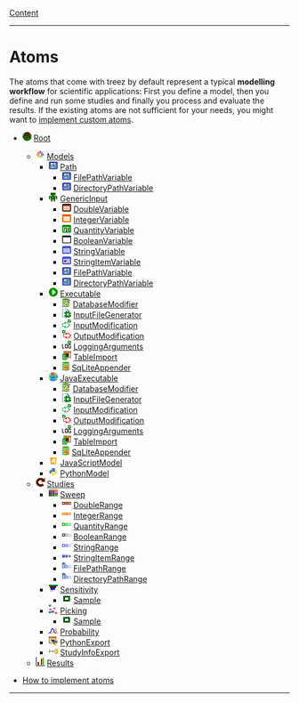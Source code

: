 [Content](../README.md)

----

# Atoms

The atoms that come with treez by default represent a typical **modelling workflow** for scientific applications: 
First you define a model, then you define and run some studies and finally you process and evaluate the results. If the
existing atoms are not sufficient for your needs, you might want to [implement custom atoms](./atoms/howToImplementAtoms.md). 

* ![](../icons/root.png) [Root](./atoms/root.md)
  * ![](../icons/models.png) [Models](./atoms/model/models.md)
    * ![](../icons/path.png) [Path](./atoms/model/path/path.md)
      * ![](../icons/filePathVariable.png) [FilePathVariable](./atoms/variable/field/filePathVariable.md)
      * ![](../icons/directoryPathVariable.png) [DirectoryPathVariable](./atoms/variable/field/directoryPathVariable.md)
    * ![](../icons/genericInput.png) [GenericInput](./atoms/model/genericInput/genericInput.md)
      * ![](../icons/doubleVariable.png) [DoubleVariable](./atoms/variable/field/doubleVariable.md)
      * ![](../icons/integerVariable.png) [IntegerVariable](./atoms/variable/field/integerVariable.md)
      * ![](../icons/quantityVariable.png) [QuantityVariable](./atoms/variable/field/quantityVariable.md)
      * ![](../icons/booleanVariable.png) [BooleanVariable](./atoms/variable/field/booleanVariable.md)
      * ![](../icons/stringVariable.png) [StringVariable](./atoms/variable/field/stringVariable.md)
      * ![](../icons/stringItemVariable.png) [StringItemVariable](./atoms/variable/field/stringItemVariable.md)
      * ![](../icons/filePathVariable.png) [FilePathVariable](./atoms/variable/field/filePathVariable.md)
      * ![](../icons/directoryPathVariable.png) [DirectoryPathVariable](./atoms/variable/field/directoryPathVariable.md)
    * ![](../icons/run.png) [Executable](./atoms/model/executable/executable.md) 
      * ![](../icons/databaseModifier.png) [DatabaseModifier](./atoms/models/code/databaseModifier.md)
      * ![](../icons/inputFile.png) [InputFileGenerator](./atoms/models/inputFileGenerator/inputFileGenerator.md)
      * ![](../icons/inputModification.png) [InputModification](./atoms/models/executable/inputModification.md)
      * ![](../icons/outputModification.png) [OutputModification](./atoms/models/executable/outputModification.md)
      * ![](../icons/loggingArguments.png) [LoggingArguments](./atoms/models/executable/loggingArguments.md)
      * ![](../icons/tableImport.png) [TableImport](./atoms/models/executable/tableImport.md)
      * ![](../icons/databaseAppender.png) [SqLiteAppender](./atoms/models/sqLiteAppender/sqLiteAppender.md)
    * ![](../icons/java.png) [JavaExecutable](./atoms/model/executable/javaExecutable.md)  
      * ![](../icons/databaseModifier.png) [DatabaseModifier](./atoms/models/code/databaseModifier.md)
      * ![](../icons/inputFile.png) [InputFileGenerator](./atoms/models/inputFileGenerator/inputFileGenerator.md)
      * ![](../icons/inputModification.png) [InputModification](./atoms/models/executable/inputModification.md)
      * ![](../icons/outputModification.png) [OutputModification](./atoms/models/executable/outputModification.md)
      * ![](../icons/loggingArguments.png) [LoggingArguments](./atoms/models/executable/loggingArguments.md)
      * ![](../icons/tableImport.png) [TableImport](./atoms/models/executable/tableImport.md)
      * ![](../icons/databaseAppender.png) [SqLiteAppender](./atoms/models/sqLiteAppender/sqLiteAppender.md)
    * ![](../icons/javaScript.png) [JavaScriptModel](./atoms/model/code/javaScriptModel.md)
    * ![](../icons/python.png) [PythonModel](./atoms/model/code/pythonModel.md)
  * ![](../icons/studies.png) [Studies](./atoms/study/studies.md)
    * ![](../icons/sweep.png) [Sweep](./atoms/study/sweep/sweep.md)
      * ![](../icons/doubleRange.png) [DoubleRange](./atoms/variable/range/doubleRange.md)
      * ![](../icons/integerRange.png) [IntegerRange](./atoms/variable/range/integerRange.md)
      * ![](../icons/quantityRange.png) [QuantityRange](./atoms/variable/range/quantityRange.md)
      * ![](../icons/booleanRange.png) [BooleanRange](./atoms/variable/range/booleanRange.md)
      * ![](../icons/stringRange.png) [StringRange](./atoms/variable/range/stringRange.md)
      * ![](../icons/stringItemRange.png) [StringItemRange](./atoms/variable/range/stringItemRange.md)
      * ![](../icons/filePathRange.png) [FilePathRange](./atoms/variable/range/filePathRange.md)
      * ![](../icons/directoryPathRange.png) [DirectoryPathRange](./atoms/variable/range/directoryPathRange.md)
    * ![](../icons/sensitivity.png) [Sensitivity](./atoms/study/sensitivity/sensitivity.md)
      * ![](../icons/sample.png) [Sample](./atoms/study/sample/sample.md)
    * ![](../icons/picking.png) [Picking](./atoms/study/picking/picking.md)
      * ![](../icons/sample.png) [Sample](./atoms/study/sample/sample.md)
    * ![](../icons/probability.png) [Probability](./atoms/study/probability/probability.md)
    * ![](../icons/pythonExport.png) [PythonExport](./atoms/study/pythonExport/pythonExport.md)
    * ![](../icons/studyInfoExport.png) [StudyInfoExport](./atoms/study/studyInfoExport/studyInfoExport.md)
  * ![](../icons/results.png) [Results](./atoms/result/results.md)

* [How to implement atoms](./atoms/howToImplementAtoms.md)

----

